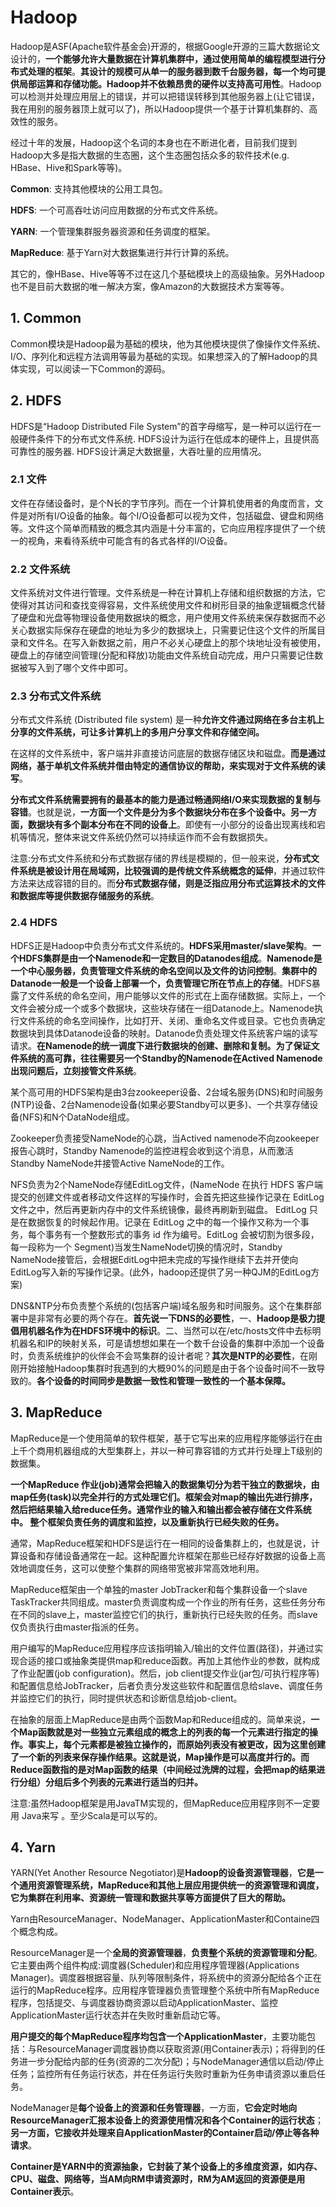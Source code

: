 # Hadoop

Hadoop是ASF(Apache软件基金会)开源的，根据Google开源的三篇大数据论文设计的，**一个能够允许大量数据在计算机集群中，通过使用简单的编程模型进行分布式处理的框架**。**其设计的规模可从单一的服务器到数千台服务器，每一个均可提供局部运算和存储功能。Hadoop并不依赖昂贵的硬件以支持高可用性**。Hadoop可以检测并处理应用层上的错误，并可以把错误转移到其他服务器上(让它错误，我在用别的服务器顶上就可以了)，所以Hadoop提供一个基于计算机集群的、高效性的服务。

经过十年的发展，Hadoop这个名词的本身也在不断进化者，目前我们提到Hadoop大多是指大数据的生态圈，这个生态圈包括众多的软件技术(e.g.  HBase、Hive和Spark等等)。

**Common**: 支持其他模块的公用工具包。

**HDFS**: 一个可高吞吐访问应用数据的分布式文件系统。

**YARN**: 一个管理集群服务器资源和任务调度的框架。

**MapReduce**: 基于Yarn对大数据集进行并行计算的系统。

其它的，像HBase、Hive等等不过在这几个基础模块上的高级抽象。另外Hadoop也不是目前大数据的唯一解决方案，像Amazon的大数据技术方案等等。

## 1. Common
Common模块是Hadoop最为基础的模块，他为其他模块提供了像操作文件系统、I/O、序列化和远程方法调用等最为基础的实现。如果想深入的了解Hadoop的具体实现，可以阅读一下Common的源码。

## 2. HDFS

HDFS是“Hadoop Distributed File System”的首字母缩写，是一种可以运行在一般硬件条件下的分布式文件系统. HDFS设计为运行在低成本的硬件上，且提供高可靠性的服务器. HDFS设计满足大数据量，大吞吐量的应用情况。

### 2.1 文件

文件在存储设备时，是个N长的字节序列。而在一个计算机使用者的角度而言，文件是对所有I/O设备的抽象。每个I/O设备都可以视为文件，包括磁盘、键盘和网络等。文件这个简单而精致的概念其内涵是十分丰富的，它向应用程序提供了一个统一的视角，来看待系统中可能含有的各式各样的I/O设备。

### 2.2 文件系统

文件系统对文件进行管理。文件系统是一种在计算机上存储和组织数据的方法，它使得对其访问和查找变得容易，文件系统使用文件和树形目录的抽象逻辑概念代替了硬盘和光盘等物理设备使用数据块的概念，用户使用文件系统来保存数据而不必关心数据实际保存在硬盘的地址为多少的数据块上，只需要记住这个文件的所属目录和文件名。在写入新数据之前，用户不必关心硬盘上的那个块地址没有被使用，硬盘上的存储空间管理(分配和释放)功能由文件系统自动完成，用户只需要记住数据被写入到了哪个文件中即可。

### 2.3 分布式文件系统

分布式文件系统 (Distributed file system) 是一种**允许文件通过网络在多台主机上分享的文件系统，可让多计算机上的多用户分享文件和存储空间。**

在这样的文件系统中，客户端并非直接访问底层的数据存储区块和磁盘。**而是通过网络，基于单机文件系统并借由特定的通信协议的帮助，来实现对于文件系统的读写**。

**分布式文件系统需要拥有的最基本的能力是通过畅通网络I/O来实现数据的复制与容错**。也就是说，**一方面一个文件是分为多个数据块分布在多个设备中。另一方面，数据块有多个副本分布在不同的设备上**。即使有一小部分的设备出现离线和宕机等情况，整体来说文件系统仍然可以持续运作而不会有数据损失。

注意:分布式文件系统和分布式数据存储的界线是模糊的，但一般来说，**分布式文件系统是被设计用在局域网，比较强调的是传统文件系统概念的延伸**，并通过软件方法来达成容错的目的。而**分布式数据存储，则是泛指应用分布式运算技术的文件和数据库等提供数据存储服务的系统**。

### 2.4 HDFS

HDFS正是Hadoop中负责分布式文件系统的。**HDFS采用master/slave架构**。**一个HDFS集群是由一个Namenode和一定数目的Datanodes组成**。**Namenode是一个中心服务器，负责管理文件系统的命名空间以及文件的访问控制**。**集群中的Datanode一般是一个设备上部署一个，负责管理它所在节点上的存储**。HDFS暴露了文件系统的命名空间，用户能够以文件的形式在上面存储数据。实际上，一个文件会被分成一个或多个数据块，这些块存储在一组Datanode上。Namenode执行文件系统的命名空间操作，比如打开、关闭、重命名文件或目录。它也负责确定数据块到具体Datanode设备的映射。Datanode负责处理文件系统客户端的读写请求。**在Namenode的统一调度下进行数据块的创建、删除和复制。为了保证文件系统的高可靠，往往需要另一个Standby的Namenode在Actived Namenode出现问题后，立刻接管文件系统**。

某个高可用的HDFS架构是由3台zookeeper设备、2台域名服务(DNS)和时间服务(NTP)设备、2台Namenode设备(如果必要Standby可以更多)、一个共享存储设备(NFS)和N个DataNode组成。

Zookeeper负责接受NameNode的心跳，当Actived namenode不向zookeeper报告心跳时，Standby Namenode的监控进程会收到这个消息，从而激活Standby NameNode并接管Active NameNode的工作。

NFS负责为2个NameNode存储EditLog文件，(NameNode 在执行 HDFS 客户端提交的创建文件或者移动文件这样的写操作时，会首先把这些操作记录在 EditLog 文件之中，然后再更新内存中的文件系统镜像，最终再刷新到磁盘。 EditLog 只是在数据恢复的时候起作用。记录在 EditLog 之中的每一个操作又称为一个事务，每个事务有一个整数形式的事务 id 作为编号。EditLog 会被切割为很多段，每一段称为一个 Segment)当发生NameNode切换的情况时，Standby NameNode接管后，会根据EditLog中把未完成的写操作继续下去并开使向EditLog写入新的写操作记录。(此外，hadoop还提供了另一种QJM的EditLog方案)

DNS&NTP分布负责整个系统的(包括客户端)域名服务和时间服务。这个在集群部署中是非常有必要的两个存在。**首先说一下DNS的必要性**，一、**Hadoop是极力提倡用机器名作为在HDFS环境中的标识**。二、当然可以在/etc/hosts文件中去标明机器名和IP的映射关系，可是请想想如果在一个数千台设备的集群中添加一个设备时，负责系统维护的伙伴会不会骂集群的设计者呢？**其次是NTP的必要性**，在刚刚开始接触Hadoop集群时我遇到的大概90%的问题是由于各个设备时间不一致导致的。**各个设备的时间同步是数据一致性和管理一致性的一个基本保障。**

## 3. MapReduce
MapReduce是一个使用简单的软件框架，基于它写出来的应用程序能够运行在由上千个商用机器组成的大型集群上，并以一种可靠容错的方式并行处理上T级别的数据集。

**一个MapReduce 作业(job)通常会把输入的数据集切分为若干独立的数据块，由map任务(task)以完全并行的方式处理它们。框架会对map的输出先进行排序， 然后把结果输入给reduce任务。通常作业的输入和输出都会被存储在文件系统中。 整个框架负责任务的调度和监控，以及重新执行已经失败的任务。**

通常，MapReduce框架和HDFS是运行在一相同的设备集群上的，也就是说，计算设备和存储设备通常在一起。这种配置允许框架在那些已经存好数据的设备上高效地调度任务，这可以使整个集群的网络带宽被非常高效地利用。

MapReduce框架由一个单独的master JobTracker和每个集群设备一个slave TaskTracker共同组成。master负责调度构成一个作业的所有任务，这些任务分布在不同的slave上，master监控它们的执行，重新执行已经失败的任务。而slave仅负责执行由master指派的任务。

用户编写的MapReduce应用程序应该指明输入/输出的文件位置(路径)，并通过实现合适的接口或抽象类提供map和reduce函数。再加上其他作业的参数，就构成了作业配置(job configuration)。然后，job client提交作业(jar包/可执行程序等)和配置信息给JobTracker，后者负责分发这些软件和配置信息给slave、调度任务并监控它们的执行，同时提供状态和诊断信息给job-client。

在抽象的层面上MapReduce是由两个函数Map和Reduce组成的。简单来说，**一个Map函数就是对一些独立元素组成的概念上的列表的每一个元素进行指定的操作。事实上，每个元素都是被独立操作的，而原始列表没有被更改，因为这里创建了一个新的列表来保存操作结果。这就是说，Map操作是可以高度并行的。而Reduce函数指的是对Map函数的结果（中间经过洗牌的过程，会把map的结果进行分组）分组后多个列表的元素进行适当的归并。**

注意:虽然Hadoop框架是用JavaTM实现的，但MapReduce应用程序则不一定要用 Java来写 。至少Scala是可以写的。

## 4. Yarn

YARN(Yet Another Resource Negotiator)是**Hadoop的设备资源管理器**，**它是一个通用资源管理系统，MapReduce和其他上层应用提供统一的资源管理和调度，它为集群在利用率、资源统一管理和数据共享等方面提供了巨大的帮助。**

Yarn由ResourceManager、NodeManager、ApplicationMaster和Containe四个概念构成。

ResourceManager是一个**全局的资源管理器**，**负责整个系统的资源管理和分配**。它主要由两个组件构成:调度器(Scheduler)和应用程序管理器(Applications Manager)。调度器根据容量、队列等限制条件，将系统中的资源分配给各个正在运行的MapReduce程序。应用程序管理器负责管理整个系统中所有MapReduce程序，包括提交、与调度器协商资源以启动ApplicationMaster、监控ApplicationMaster运行状态并在失败时重新启动它等。

**用户提交的每个MapReduce程序均包含一个ApplicationMaster**，主要功能包括：与ResourceManager调度器协商以获取资源(用Container表示)；将得到的任务进一步分配给内部的任务(资源的二次分配)；与NodeManager通信以启动/停止任务；监控所有任务运行状态，并在任务运行失败时重新为任务申请资源以重启任务。

NodeManager是**每个设备上的资源和任务管理器**，一方面，**它会定时地向ResourceManager汇报本设备上的资源使用情况和各个Container的运行状态**；**另一方面，它接收并处理来自ApplicationMaster的Container启动/停止等各种请求**。

**Container是YARN中的资源抽象，它封装了某个设备上的多维度资源，如内存、CPU、磁盘、网络等，当AM向RM申请资源时，RM为AM返回的资源便是用Container表示**。
